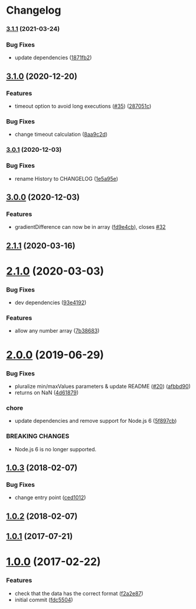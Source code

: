 # Changelog

### [3.1.1](https://www.github.com/mljs/levenberg-marquardt/compare/v3.1.0...v3.1.1) (2021-03-24)


### Bug Fixes

* update dependencies ([1871fb2](https://www.github.com/mljs/levenberg-marquardt/commit/1871fb215bf0cee91b9b8f7e1f0e7553dee35e0d))

## [3.1.0](https://www.github.com/mljs/levenberg-marquardt/compare/v3.0.1...v3.1.0) (2020-12-20)


### Features

* timeout option to avoid long executions ([#35](https://www.github.com/mljs/levenberg-marquardt/issues/35)) ([287051c](https://www.github.com/mljs/levenberg-marquardt/commit/287051c2dbe8a2ff6aa69553d9a75bc6ce115d65))


### Bug Fixes

* change timeout calculation ([8aa9c2d](https://www.github.com/mljs/levenberg-marquardt/commit/8aa9c2d75f1745dc94f8c495f01be0845309cf5b))

### [3.0.1](https://www.github.com/mljs/levenberg-marquardt/compare/v3.0.0...v3.0.1) (2020-12-03)


### Bug Fixes

* rename History to CHANGELOG ([1e5a95e](https://www.github.com/mljs/levenberg-marquardt/commit/1e5a95e0341c51c49b1f15a5b8544d8baaaf485c))

## [3.0.0](https://github.com/mljs/levenberg-marquardt/compare/v2.1.1...v3.0.0) (2020-12-03)


### Features

* gradientDifference can now be in array ([fd9e4cb](https://github.com/mljs/levenberg-marquardt/commit/fd9e4cbfbe24d8705277b91199f4e52e829b5053)), closes [#32](https://github.com/mljs/levenberg-marquardt/issues/32)

## [2.1.1](https://github.com/mljs/levenberg-marquardt/compare/v2.1.0...v2.1.1) (2020-03-16)



# [2.1.0](https://github.com/mljs/levenberg-marquardt/compare/v2.0.0...v2.1.0) (2020-03-03)


### Bug Fixes

* dev dependencies ([93e4192](https://github.com/mljs/levenberg-marquardt/commit/93e41925ac11d84b8913c9bc268500a9b7bde4f5))


### Features

* allow any number array ([7b38683](https://github.com/mljs/levenberg-marquardt/commit/7b38683ff3c1133e125fdb5486ce83527f03e9e9))



# [2.0.0](https://github.com/mljs/levenberg-marquardt/compare/v1.0.3...v2.0.0) (2019-06-29)


### Bug Fixes

* pluralize min/maxValues parameters & update README ([#20](https://github.com/mljs/levenberg-marquardt/issues/20)) ([afbbd90](https://github.com/mljs/levenberg-marquardt/commit/afbbd90))
* returns on NaN ([4d61879](https://github.com/mljs/levenberg-marquardt/commit/4d61879))


### chore

* update dependencies and remove support for Node.js 6 ([5f897cb](https://github.com/mljs/levenberg-marquardt/commit/5f897cb))


### BREAKING CHANGES

* Node.js 6 is no longer supported.



<a name="1.0.3"></a>
## [1.0.3](https://github.com/mljs/levenberg-marquardt/compare/v1.0.2...v1.0.3) (2018-02-07)


### Bug Fixes

* change entry point ([ced1012](https://github.com/mljs/levenberg-marquardt/commit/ced1012))



<a name="1.0.2"></a>
## [1.0.2](https://github.com/mljs/levenberg-marquardt/compare/v1.0.1...v1.0.2) (2018-02-07)



<a name="1.0.1"></a>
## [1.0.1](https://github.com/mljs/levenberg-marquardt/compare/v1.0.0...v1.0.1) (2017-07-21)



<a name="1.0.0"></a>
# [1.0.0](https://github.com/mljs/levenberg-marquardt/compare/fdc5504...v1.0.0) (2017-02-22)


### Features

* check that the data has the correct format ([f2a2e87](https://github.com/mljs/levenberg-marquardt/commit/f2a2e87))
* initial commit ([fdc5504](https://github.com/mljs/levenberg-marquardt/commit/fdc5504))
